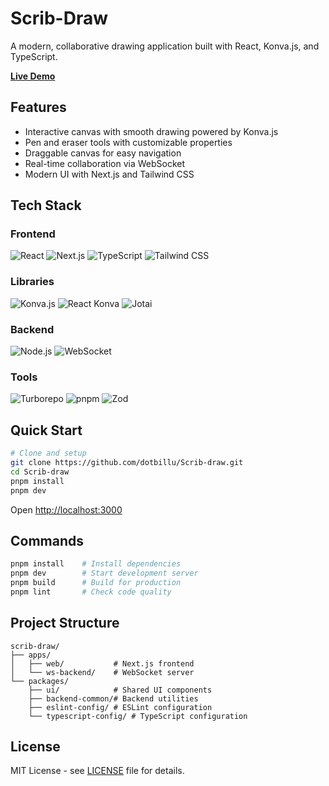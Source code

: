 # Scrib-Draw

A modern, collaborative drawing application built with React, Konva.js, and TypeScript.

**[Live Demo](https://scrib-draw-web.vercel.app/)**

## Features

-  Interactive canvas with smooth drawing powered by Konva.js
-  Pen and eraser tools with customizable properties
-  Draggable canvas for easy navigation
-  Real-time collaboration via WebSocket
-  Modern UI with Next.js and Tailwind CSS

## Tech Stack

### Frontend
![React](https://img.shields.io/badge/React_19-20232A?style=for-the-badge&logo=react&logoColor=61DAFB)
![Next.js](https://img.shields.io/badge/Next.js_15-000000?style=for-the-badge&logo=next.js&logoColor=white)
![TypeScript](https://img.shields.io/badge/TypeScript-007ACC?style=for-the-badge&logo=typescript&logoColor=white)
![Tailwind CSS](https://img.shields.io/badge/Tailwind_4-38B2AC?style=for-the-badge&logo=tailwind-css&logoColor=white)

### Libraries
![Konva.js](https://img.shields.io/badge/Konva.js-0D83CD?style=for-the-badge&logo=javascript&logoColor=white)
![React Konva](https://img.shields.io/badge/React_Konva-61DAFB?style=for-the-badge&logo=react&logoColor=black)
![Jotai](https://img.shields.io/badge/Jotai-000000?style=for-the-badge&logo=react&logoColor=white)

### Backend
![Node.js](https://img.shields.io/badge/Node.js-43853D?style=for-the-badge&logo=node.js&logoColor=white)
![WebSocket](https://img.shields.io/badge/WebSocket-010101?style=for-the-badge&logo=socket.io&logoColor=white)

### Tools
![Turborepo](https://img.shields.io/badge/Turborepo-EF4444?style=for-the-badge&logo=turborepo&logoColor=white)
![pnpm](https://img.shields.io/badge/pnpm-F69220?style=for-the-badge&logo=pnpm&logoColor=white)
![Zod](https://img.shields.io/badge/Zod-3E67B1?style=for-the-badge&logo=zod&logoColor=white)

## Quick Start

```bash
# Clone and setup
git clone https://github.com/dotbillu/Scrib-draw.git
cd Scrib-draw
pnpm install
pnpm dev
```

Open [http://localhost:3000](http://localhost:3000)

## Commands

```bash
pnpm install    # Install dependencies
pnpm dev        # Start development server
pnpm build      # Build for production
pnpm lint       # Check code quality
```

## Project Structure

```
scrib-draw/
├── apps/
│   ├── web/           # Next.js frontend
│   └── ws-backend/    # WebSocket server
└── packages/
    ├── ui/            # Shared UI components
    ├── backend-common/# Backend utilities
    ├── eslint-config/ # ESLint configuration
    └── typescript-config/ # TypeScript configuration
```

## License

MIT License - see [LICENSE](https://github.com/dotbillu/Scrib-draw?tab=MIT-1-ov-file) file for details.
